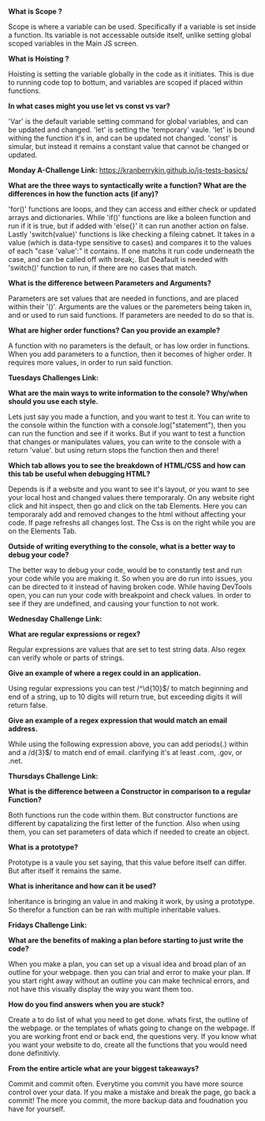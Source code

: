 **What is Scope ?**

Scope is where a variable can be used. Specifically if a variable is set inside a function. Its variable is not accessable outside itself, unlike setting global scoped variables in the Main JS screen.

**What is Hoisting ?**

Hoisting is setting the variable globally in the code as it initiates. This is due to running code top to bottum, and variables are scoped if placed within functions.

**In what cases might you use let vs const vs var?**

'Var' is the default variable setting command for global variables, and can be updated and changed. 'let' is setting the 'temporary' vaule. 'let' is bound withing the function it's in, and can be updated not changed. 'const' is simular, but instead it remains a constant value that cannot be changed or updated. 

**Monday A-Challenge Link:** https://kranberrykin.github.io/js-tests-basics/

**What are the three ways to syntactically write a function? What are the differences in how the function acts (if any)?**

'for()' functions are loops, and they can access and either check or updated arrays and dictionaries. While 'if()' functions are like a boleen function and run if it is true, but if added with 'else{}' it can run another action on false. Lastly 'switch(value)' functions is like checking a fileing cabnet. It takes in a value (which is data-type sensitive to cases) and compares it to the values of each "case 'value':" it contains. If one matchs it run code underneath the case, and can be called off with break;. But Deafault is needed with 'switch()' function to run, if there are no cases that match.

**What is the difference between Parameters and Arguments?**

Parameters are set values that are needed in functions, and are placed within their '()'. Arguments are the values or the paremeters being taken in, and or used to run said functions. If parameters are needed to do so that is.

**What are higher order functions? Can you provide an example?**

A function with no parameters is the default, or has low order in functions. When you add parameters to a function, then it becomes of higher order. It requires more values, in order to run said function.

**Tuesdays Challenges Link:**

**What are the main ways to write information to the console? Why/when should you use each style.**

Lets just say you made a function, and you want to test it. You can write to the console within the function with a console.log("statement"), then you can run the function and see if it works. But if you want to test a function that changes or manipulates values, you can write to the console with a return 'value'. but using return stops the function then and there!

**Which tab allows you to see the breakdown of HTML/CSS and how can this tab be useful when debugging HTML?**

Depends is if a website and you want to see it's layout, or you want to see your local host and changed values there temporaraly. On any website right click and hit inspect, then go and click on the tab Elements. Here you can temporaraly add and removed changes to the html without affecting your code. If page refreshs all changes lost. The Css is on the right while you are on the Elements Tab.

**Outside of writing everything to the console, what is a better way to debug your code?**

The better way to debug your code, would be to constantly test and run your code while you are making it. So when you are do run into issues, you can be directed to it instead of having broken code. While having DevTools open, you can run your code with breakpoint and check values. In order to see if they are undefined, and causing your function to not work.


**Wednesday Challenge Link:**


**What are regular expressions or regex?**

Regular expressions are values that are set to test string data. Also regex can verify whole or parts of strings.

**Give an example of where a regex could in an application.**

Using regular expressions you can test /^\d{10}$/ to match beginning and end of a string, up to 10 digits will return true, but exceeding digits it will return false. 

**Give an example of a regex expression that would match an email address.**

While using the following expression above, you can add periods(.) within and a \/d{3}$/ to match end of email. clarifying it's at least .com, .gov, or .net.

**Thursdays Challenge Link:**

**What is the difference between a Constructor in comparison to a regular Function?**

Both functions run the code within them. But constructor functions are different by capatalizing the first letter of the function. Also when using them, you can set parameters of data which if needed to create an object. 

**What is a prototype?**

Prototype is a vaule you set saying, that this value before itself can differ. But after itself it remains the same. 

**What is inheritance and how can it be used?**

Inheritance is bringing an value in and making it work, by using a prototype. So therefor  a function can be ran with multiple inheritable values. 

**Fridays Challenge Link:**

**What are the benefits of making a plan before starting to just write the code?**

When you make a plan, you can set up a visual idea and broad plan of an outline for your webpage. then you can trial and error to make your plan. If you start right away without an outline you can make technical errors, and not have this visually display the way you want them too.

**How do you find answers when you are stuck?**

Create a to do list of what you need to get done. whats first, the outline of the webpage. or the templates of whats going to change on the webpage. If you are working front end or back end, the questions very. If you know what you want your website to do, create all the functions that you would need done definitivly.

**From the entire article what are your biggest takeaways?**

Commit and commit often. Everytime you commit you have more source control over your data. If you make a mistake and break the page, go back a commit! The more you commit, the more backup data and foudnation you have for yourself.


